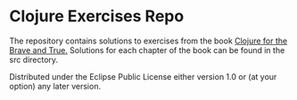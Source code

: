 # Clojure Exercises Repo

The repository contains solutions to exercises from the book [Clojure for the Brave and True.](http://www.braveclojure.com/)
Solutions for each chapter of the book can be found in the src directory.

 
Distributed under the Eclipse Public License either version 1.0 or (at
your option) any later version.
